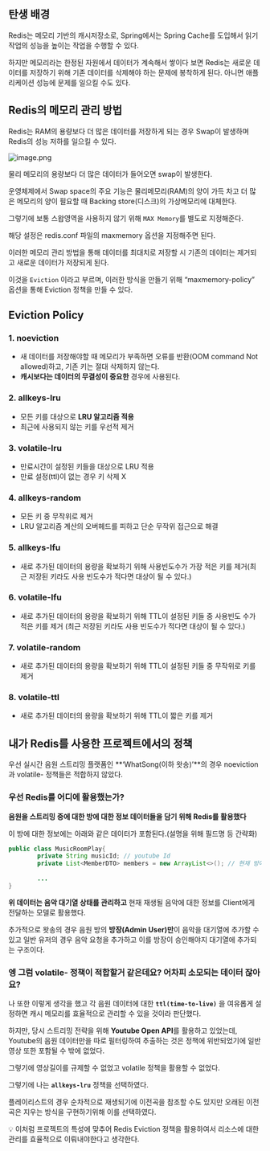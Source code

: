 ## 탄생 배경

Redis는 메모리 기반의 캐시저장소로, Spring에서는 Spring Cache를 도입해서 읽기 작업의 성능을 높이는 작업을 수행할 수 있다.

하지만 메모리라는 한정된 자원에서 데이터가 계속해서 쌓이다 보면  Redis는 새로운 데이터를 저장하기 위해 기존 데이터를 삭제해야 하는 문제에 봉착하게 된다. 아니면 애플리케이션 성능에 문제를 일으킬 수도 있다.

## Redis의 메모리 관리 방법

Redis는 RAM의 용량보다  더 많은 데이터를 저장하게 되는 경우 Swap이 발생하며 Redis의 성능 저하를 일으킬 수 있다.

![image.png](attachment:48d7c7f7-959c-4605-8346-01fb3b0abca8:image.png)

물리 메모리의 용량보다 더 많은 데이터가 들어오면 swap이 발생한다.

운영체제에서 Swap space의 주요 기능은 물리메모리(RAM)의 양이 가득 차고 더 많은 메모리의 양이 필요할 때 Backing store(디스크)의 가상메모리에 대체한다.

그렇기에 보통 스왑영역을 사용하지 않기 위해 `MAX Memory`를 별도로 지정해준다.

해당 설정은 redis.conf 파일의 maxmemory 옵션을 지정해주면 된다.

이러한 메모리 관리 방법을 통해 데이터를 최대치로 저장할 시 기존의 데이터는 제거되고 새로운 데이터가 저장되게 된다.

이것을 `Eviction` 이라고 부르며, 이러한 방식을 만들기 위해 “maxmemory-policy” 옵션을 통해 Eviction 정책을 만들 수 있다.

## Eviction Policy

### 1. noeviction

- 새 데이터를 저장해야할 때 메모리가 부족하면 오류를 반환(OOM command Not allowed)하고, 기존 키는 절대 삭제하지 않는다.
- **캐시보다는 데이터의 무결성이 중요한** 경우에 사용된다.

### 2. allkeys-Iru

- 모든 키를 대상으로 **LRU 알고리즘 적용**
- 최근에 사용되지 않는 키를 우선적 제거

### 3. volatile-lru

- 만료시간이 설정된 키들을 대상으로 LRU 적용
- 만료 설정(ttl)이 없는 경우 키 삭제 X

### 4. allkeys-random

- 모든 키 중 무작위로 제거
- LRU 알고리즘 계산의 오버헤드를 피하고 단순 무작위 접근으로 해결

### 5. allkeys-lfu

- 새로 추가된 데이터의 용량을 확보하기 위해 사용빈도수가 가장 적은 키를 제거(최근 저장된 키라도 사용 빈도수가 적다면 대상이 될 수 있다.)

### 6. volatile-lfu

- 새로 추가된 데이터의 용량을 확보하기 위해 TTL이 설정된 키들 중 사용빈도 수가 적은 키를 제거 (최근 저장된 키라도 사용 빈도수가 적다면 대상이 될 수 있다.)

### 7. volatile-random

- 새로 추가된 데이터의 용량을 확보하기 위해 TTL이 설정된 키들 중 무작위로 키를 제거

### 8. volatile-ttl

- 새로 추가된 데이터의 용량을 확보하기 위해 TTL이 짧은 키를 제거

## 내가 Redis를 사용한 프로젝트에서의 정책

우선 실시간 음원 스트리밍 플랫폼인 **‘WhatSong(이하 왓송)’**의 경우 noeviction 과 volatile- 정책들은 적합하지 않았다.

### **우선 Redis를 어디에 활용했는가?**

**음원을 스트리밍 중에 대한 방에 대한 정보 데이터들을 담기 위해 Redis를 활용했다**

이 방에 대한 정보에는 아래와 같은 데이터가 포함된다.(설명을 위해 필드명 등 간략화)

```java
public class MusicRoomPlay{
		private String musicId; // youtube Id
		private List<MemberDTO> members = new ArrayList<>(); // 현재 방에 참가한 인원정보
		
		...
}
```

**위 데이터는 음악 대기열 상태를 관리하고** 현재 재생될 음악에 대한 정보를 Client에게 전달하는 모델로 활용했다.

추가적으로 왓송의 경우 음원 방의 **방장(Admin User)만**이 음악을 대기열에 추가할 수 있고 일반 유저의 경우 음악 요청을 추가하고 이를 방장이 승인해야지 대기열에 추가되는 구조이다.

### 엥 그럼 volatile- 정책이 적합할거 같은데요? 어차피 소모되는 데이터 잖아요?

나 또한 이렇게 생각을 했고 각 음원 데이터에 대한 **`ttl(time-to-live)`** 을 여유롭게 설정하면 캐시 메모리를 효율적으로 관리할 수 있을 것이라 판단했다.

하지만, 당시 스트리밍 전략을 위해 **Youtube Open API**를 활용하고 있었는데, Youtube의 음원 데이터만을 따로 필터링하여 추출하는 것은 정책에 위반되었기에 일반 영상 또한 포함될 수 밖에 없었다.

그렇기에 영상길이를 규제할 수 없었고 volatile 정책을 활용할 수 없었다.

그렇기에 나는 **`allkeys-lru`**  정책을 선택하였다.

플레이리스트의 경우 순차적으로 재생되기에 이전곡을 참조할 수도 있지만 오래된 이전 곡은 지우는 방식을 구현하기위해 이를 선택하였다.

💡 이처럼 프로젝트의 특성에 맞추어 Redis Eviction 정책을 활용하여서 리소스에 대한 관리를 효율적으로 이뤄내야한다고 생각한다.